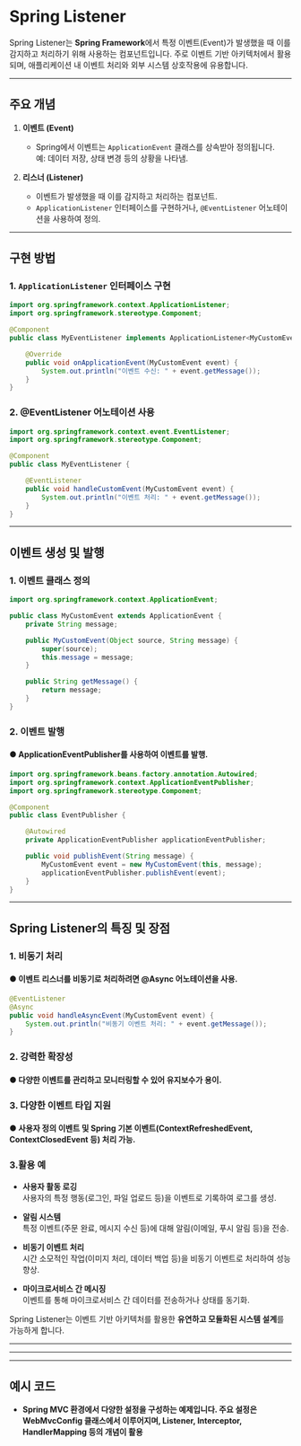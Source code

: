 # Spring Listener

Spring Listener는 **Spring Framework**에서 특정 이벤트(Event)가 발생했을 때 이를 감지하고 처리하기 위해 사용하는 컴포넌트입니다. 주로 이벤트 기반 아키텍처에서 활용되며, 애플리케이션 내 이벤트 처리와 외부 시스템 상호작용에 유용합니다.

---

## 주요 개념

1. **이벤트 (Event)**  
   - Spring에서 이벤트는 `ApplicationEvent` 클래스를 상속받아 정의됩니다.  
     예: 데이터 저장, 상태 변경 등의 상황을 나타냄.

2. **리스너 (Listener)**  
   - 이벤트가 발생했을 때 이를 감지하고 처리하는 컴포넌트.  
   - `ApplicationListener` 인터페이스를 구현하거나, `@EventListener` 어노테이션을 사용하여 정의.

---

## 구현 방법

### 1. `ApplicationListener` 인터페이스 구현
```java
import org.springframework.context.ApplicationListener;
import org.springframework.stereotype.Component;

@Component
public class MyEventListener implements ApplicationListener<MyCustomEvent> {

    @Override
    public void onApplicationEvent(MyCustomEvent event) {
        System.out.println("이벤트 수신: " + event.getMessage());
    }
}
```

### 2. @EventListener 어노테이션 사용
```java
import org.springframework.context.event.EventListener;
import org.springframework.stereotype.Component;

@Component
public class MyEventListener {

    @EventListener
    public void handleCustomEvent(MyCustomEvent event) {
        System.out.println("이벤트 처리: " + event.getMessage());
    }
}

```

---

## 이벤트 생성 및 발행

### 1. 이벤트 클래스 정의

```java
import org.springframework.context.ApplicationEvent;

public class MyCustomEvent extends ApplicationEvent {
    private String message;

    public MyCustomEvent(Object source, String message) {
        super(source);
        this.message = message;
    }

    public String getMessage() {
        return message;
    }
}
```

### 2. 이벤트 발행
#### ● ApplicationEventPublisher를 사용하여 이벤트를 발행.
```java
import org.springframework.beans.factory.annotation.Autowired;
import org.springframework.context.ApplicationEventPublisher;
import org.springframework.stereotype.Component;

@Component
public class EventPublisher {

    @Autowired
    private ApplicationEventPublisher applicationEventPublisher;

    public void publishEvent(String message) {
        MyCustomEvent event = new MyCustomEvent(this, message);
        applicationEventPublisher.publishEvent(event);
    }
}
```
---
## Spring Listener의 특징 및 장점

### 1. 비동기 처리

#### ● 이벤트 리스너를 비동기로 처리하려면 @Async 어노테이션을 사용.
```java
@EventListener
@Async
public void handleAsyncEvent(MyCustomEvent event) {
    System.out.println("비동기 이벤트 처리: " + event.getMessage());
}
```

### 2. 강력한 확장성
#### ● 다양한 이벤트를 관리하고 모니터링할 수 있어 유지보수가 용이.

### 3. 다양한 이벤트 타입 지원

#### ● 사용자 정의 이벤트 및 Spring 기본 이벤트(ContextRefreshedEvent, ContextClosedEvent 등) 처리 가능.


### 3.활용 예

- **사용자 활동 로깅**  
  사용자의 특정 행동(로그인, 파일 업로드 등)을 이벤트로 기록하여 로그를 생성.

- **알림 시스템**  
  특정 이벤트(주문 완료, 메시지 수신 등)에 대해 알림(이메일, 푸시 알림 등)을 전송.

- **비동기 이벤트 처리**  
  시간 소모적인 작업(이미지 처리, 데이터 백업 등)을 비동기 이벤트로 처리하여 성능 향상.

- **마이크로서비스 간 메시징**  
  이벤트를 통해 마이크로서비스 간 데이터를 전송하거나 상태를 동기화.

Spring Listener는 이벤트 기반 아키텍처를 활용한 **유연하고 모듈화된 시스템 설계**를 가능하게 합니다.

---
---
---
## 예시 코드

- **Spring MVC 환경에서 다양한 설정을 구성하는 예제입니다. 주요 설정은 WebMvcConfig 클래스에서 이루어지며, Listener, Interceptor, HandlerMapping 등의 개념이 활용**




